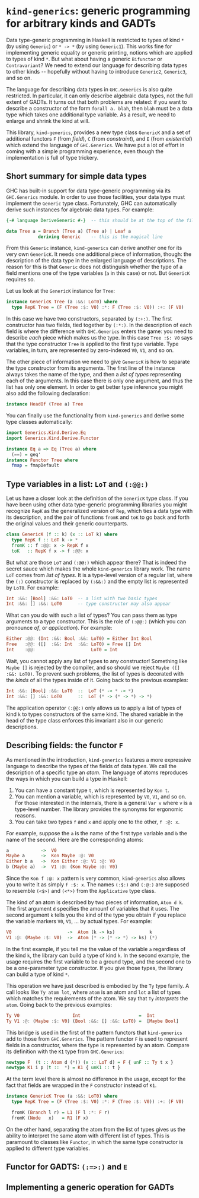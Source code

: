 # `kind-generics`: generic programming for arbitrary kinds and GADTs

Data type-generic programming in Haskell is restricted to types of kind `*` (by using `Generic`) or `* -> *` (by using `Generic1`). This works fine for implementing generic equality or generic printing, notions which are applied to types of kind `*`. But what about having a generic `Bifunctor` or `Contravariant`? We need to extend our language for describing data types to other kinds -- hopefully without having to introduce `Generic2`, `Generic3`, and so on.

The language for describing data types in `GHC.Generics` is also quite restricted. In particular, it can only describe algebraic data types, not the full extent of GADTs. It turns out that both problems are related: if you want to describe a constructor of the form `forall a. blah`, then `blah` must be a data type which takes one additional type variable. As a result, we need to enlarge and shrink the kind at will.

This library, `kind-generics`, provides a new type class `GenericK` and a set of additional functors `F` (from *field*), `C` (from *constraint*), and `E` (from *existential*) which extend the language of `GHC.Generics`. We have put a lot of effort in coming with a simple programming experience, even though the implementation is full of type trickery.

## Short summary for simple data types

GHC has built-in support for data type-generic programming via its `GHC.Generics` module. In order to use those facilities, your data type must implement the `Generic` type class. Fortunately, GHC can automatically derive such instances for algebraic data types. For example:

```haskell
{-# language DeriveGeneric #-}  -- this should be at the top of the file

data Tree a = Branch (Tree a) (Tree a) | Leaf a
            deriving Generic    -- this is the magical line
```

From this `Generic` instance, `kind-generics` can derive another one for its very own `GenericK`. It needs one additional piece of information, though: the description of the data type in the enlarged language of descriptions. The reason for this is that `Generic` does not distinguish whether the type of a field mentions one of the type variables (`a` in this case) or not. But `GenericK` requires so.

Let us look at the `GenericK` instance for `Tree`:

```haskell
instance GenericK Tree (a :&&: LoT0) where
  type RepK Tree = (F (Tree :$: V0) :*: F (Tree :$: V0)) :+: (F V0)
```

In this case we have two constructors, separated by `(:+:)`. The first constructor has two fields, tied together by `(:*:)`. In the description of each field is where the difference with `GHC.Generics` enters the game: you need to describe *each* piece which makes us the type. In this case `Tree :$: V0` says that the type constructor `Tree` is applied to the first type variable. Type variables, in turn, are represented by zero-indexed `V0`, `V1`, and so on.

The other piece of information we need to give `GenericK` is how to separate the type constructor from its arguments. The first line of the instance always takes the name of the type, and then a *list of types* representing each of the arguments. In this case there is only one argument, and thus the list has only one element. In order to get better type inference you might also add the following declaration:

```haskell
instance HeadOf (Tree a) Tree
```

You can finally use the functionality from `kind-generics` and derive some type classes automatically:

```haskell
import Generics.Kind.Derive.Eq
import Generics.Kind.Derive.Functor

instance Eq a => Eq (Tree a) where
  (==) = geq'
instance Functor Tree where
  fmap = fmapDefault
```

## Type variables in a list: `LoT` and `(:@@:)`

Let us have a closer look at the definition of the `GenericK` type class. If you have been using other data type-generic programming libraries you might recognize `RepK` as the generalized version of `Rep`, which ties a data type with its description, and the pair of functions `fromK` and `toK` to go back and forth the original values and their generic counterparts.

```haskell
class GenericK (f :: k) (x :: LoT k) where
  type RepK f :: LoT k -> *
  fromK :: f :@@: x -> RepK f x
  toK   :: RepK f x -> f :@@: x
```

But what are those `LoT` and `(:@@:)` which appear there? That is indeed the secret sauce which makes the whole `kind-generics` library work. The name `LoT` comes from *list of types*. It is a type-level version of a regular list, where the `(:)` constructor is replaced by `(:&&:)` and the empty list is represented by `LoT0`. For example:

```haskell
Int :&&: [Bool] :&&: LoT0  -- a list with two basic types
Int :&&: [] :&&: LoT0      -- type constructor may also appear
```

What can you do with such a list of types? You can pass them as type arguments to a type constructor. This is the role of `(:@@:)` (which you can pronounce *of*, or *application*). For example:

```haskell
Either :@@: (Int :&&: Bool :&&: LoT0) = Either Int Bool
Free   :@@: ([]  :&&: Int  :&&: LoT0) = Free [] Int
Int    :@@:                     LoT0 = Int
```

Wait, you cannot apply any list of types to any constructor! Something like `Maybe []` is rejected by the compiler, and so should we reject `Maybe ([] :&&: LoT0)`. To prevent such problems, the list of types is decorated with the *kinds* of all the types inside of it. Going back to the previous examples:

```haskell
Int :&&: [Bool] :&&: LoT0  ::  LoT (* -> * -> *)
Int :&&: [] :&&: LoT0      ::  LoT (* -> (* -> *) -> *)
```

The application operator `(:@@:)` only allows us to apply a list of types of kind `k` to types constructors of the same kind. The shared variable in the head of the type class enforces this invariant also in our generic descriptions.

## Describing fields: the functor `F`

As mentioned in the introduction, `kind-generics` features a more expressive language to describe the types of the fields of data types. We call the description of a specific type an *atom*. The language of atoms reproduces the ways in which you can build a type in Haskell:

1. You can have a constant type `t`, which is represented by `Kon t`.
2. You can mention a variable, which is represented by `V0`, `V1`, and so on. For those interested in the internals, there is a general `Var v` where `v` is a type-level number. The library provides the synonyms for ergonomic reasons.
3. You can take two types `f` and `x` and apply one to the other, `f :@: x`.

For example, suppose the `a` is the name of the first type variable and `b` the name of the second. Here are the corresponding atoms:

```haskell
a            ->  V0
Maybe a      ->  Kon Maybe :@: V0
Either b a   ->  Kon Either :@: V1 :@: V0
b (Maybe a)  ->  V1 :@: (Kon Maybe :@: V0)
```

Since the `Kon f :@: x` pattern is very common, `kind-generics` also allows you to write it as simply `f :$: x`. The names `(:$:)` and `(:@:)` are supposed to resemble `(<$>)` and `(<*>)` from the `Applicative` type class.

The kind of an atom is described by two pieces of information, `Atom d k`. The first argument `d` specifies the amounf of variables that it uses. The second argument `k` tells you the kind of the type you obtain if you replace the variable markers `V0`, `V1`, ... by actual types. For example:

```haskell
V0                     ->  Atom (k -> ks)             k
V1 :@: (Maybe :$: V0)  ->  Atom (* -> (* -> *) -> ks) (*)
```

In the first example, if you tell me the value of the variable `a` regardless of the kind `k`, the library can build a type of kind `k`. In the second example, the usage requires the first variable to be a ground type, and the second one to be a one-parameter type constructor. If you give those types, the library can build a type of kind `*`.

This operation we have just described is embodied by the `Ty` type family. A call looks like `Ty atom lot`, where `atom` is an atom and `lot` a list of types which matches the requirements of the atom. We say that `Ty` *interprets* the `atom`. Going back to the previous examples:

```haskell
Ty V0                    Int                      =  Int
Ty V1 :@: (Maybe :$: V0) (Bool :&&: [] :&&: LoT0) =  [Maybe Bool]
```

This bridge is used in the first of the pattern functors that `kind-generics` add to those from `GHC.Generics`. The pattern functor `F` is used to represent fields in a constructor, where the type is represented by an atom. Compare its definition with the `K1` type from `GHC.Generics`:

```haskell
newtype F  (t :: Atom d (*)) (x :: LoT d) = F { unF :: Ty t x }
newtype K1 i p (t ::  *) = K1 { unK1 :: t }
```

At the term level there is almost no difference in the usage, except for the fact that fields are wrapped in the `F` constructor instead of `K1`.

```haskell
instance GenericK Tree (a :&&: LoT0) where
  type RepK Tree = (F (Tree :$: V0) :*: F (Tree :$: V0)) :+: (F V0)

  fromK (Branch l r) = L1 (F l :*: F r)
  fromK (Node   x)   = R1 (F x)
```

On the other hand, separating the atom from the list of types gives us the ability to interpret the same atom with different list of types. This is paramount to classes like `Functor`, in which the same type constructor is applied to different type variables.


## Functor for GADTS: `(:=>:)` and `E`

## Implementing a generic operation for GADTs